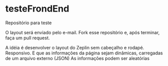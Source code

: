 # testeFrondEnd
Repositório para teste

O layout será enviado pelo e-mail.
Fork esse repositório e, após terminar, faça um pull request.

A idéia é desenvolver o layout do Zeplin sem cabeçalho e rodapé. Responsivo. E que as informações da página sejam dinâmicas, carregadas de um arquivo externo (JSON)
As informações podem ser aleatórias
